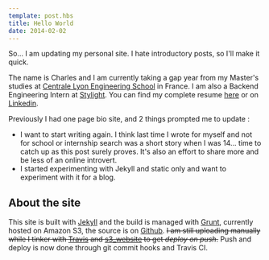 ```yaml
---
template: post.hbs
title: Hello World
date: 2014-02-02
---
```


So... I am updating my personal site. I hate introductory posts, so I'll make it quick.

The name is Charles and I am currently taking a gap year from my Master's studies at [Centrale Lyon Engineering School][ecl] in France. I am also a Backend Engineering Intern at [Stylight][stylight]. You can find my complete resume [here](http://files.lirsac.me/resume/charles_lirsac_resume_01-2013.pdf) or on [Linkedin](http://www.linkedin.com/in/lirsacc).

Previously I had one page bio site, and 2 things prompted me to update :
+ I want to start writing again. I think last time I wrote for myself and not for school or internship search was a short story when I was 14... time to catch up as this post surely proves. It's also an effort to share more and be less of an online introvert.
+ I started experimenting with Jekyll and static only and want to experiment with it for a blog.

## About the site

This site is built with [Jekyll][jekyll] and the build is managed with [Grunt][grunt], currently hosted on Amazon S3, the source is on [Github](https://github.com/lirsacc/lirsac.me). ~~I am still uploading manually while I tinker with [Travis][travis] and [s3_website](https://github.com/laurilehmijoki/s3_website "s3_website") to get *deploy on push*.~~ Push and deploy is now done through git commit hooks and Travis CI.

[ecl]: http://www.ec-lyon.fr/ "Ecole Centrale Lyon"
[travis]: https://travis-ci.org/ "Travis-CI"
[stylight]: http://www.stylight.com/ "Stylight"
[jekyll]: http://jekyllrb.com/ "Jekyll"
[grunt]: http://gruntjs.com/ "Grunt"
